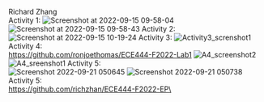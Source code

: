 Richard Zhang\
Activity 1:
![Screenshot at 2022-09-15 09-58-04](https://user-images.githubusercontent.com/113215877/190423477-b564be91-f9ce-4f94-be4d-36fbe5c8633a.png)
![Screenshot at 2022-09-15 09-58-43](https://user-images.githubusercontent.com/113215877/190423496-ed2162b7-7bce-4ba9-b90b-739b05845edd.png)
Activity 2:
![Screenshot at 2022-09-15 10-19-24](https://user-images.githubusercontent.com/113215877/191466016-953fd14f-f543-4bf2-8e02-03c267d2aa55.png)
Activity 3:
![Activity3_screnshot1](https://user-images.githubusercontent.com/113215877/190438327-5e7afd14-9dc9-4ff9-bd81-2ec8bf653fae.png)
Activity 4:\
https://github.com/ronjoethomas/ECE444-F2022-Lab1
![A4_screenshot2](https://user-images.githubusercontent.com/113215877/190443322-ca51682f-4fb9-419e-af0d-9a903af0f840.png)
![A4_sreenshot1](https://user-images.githubusercontent.com/113215877/190443719-fd569a50-e153-4895-8686-5cd3dc609fa6.png)
Activity 5:\
![Screenshot 2022-09-21 050645](https://user-images.githubusercontent.com/113215877/191465673-88a0eca0-7fed-4fb9-ac65-d1fc1d601404.png)
![Screenshot 2022-09-21 050738](https://user-images.githubusercontent.com/113215877/191465705-281f55c2-73dc-4e47-b57f-e794fb087a5a.png)
Activity 5:\
https://github.com/richzhan/ECE444-F2022-EP\
